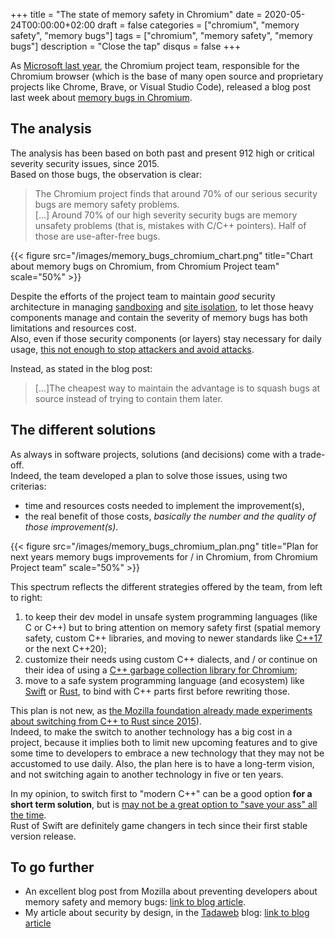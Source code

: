 +++
title = "The state of memory safety in Chromium"
date = 2020-05-24T00:00:00+02:00
draft = false
categories = ["chromium", "memory safety", "memory bugs"]
tags = ["chromium", "memory safety", "memory bugs"]
description = "Close the tap"
disqus = false
+++

As [Microsoft last year](https://medium.com/tadaweb/security-by-design-a-brief-introduction-to-rust-378060e45038), the Chromium project team, responsible for the Chromium browser (which is the base of many open source and proprietary projects like Chrome, Brave, or Visual Studio Code), released a blog post last week about [memory bugs in Chromium](https://www.chromium.org/Home/chromium-security/memory-safety).

## The analysis

The analysis has been based on both past and present 912 high or critical severity security issues, since 2015.  
Based on those bugs, the observation is clear:

> The Chromium project finds that around 70% of our serious security bugs are memory safety problems.  
[...] Around 70% of our high severity security bugs are memory unsafety problems (that is, mistakes with C/C++ pointers). Half of those are use-after-free bugs.

{{< figure src="/images/memory_bugs_chromium_chart.png" title="Chart about memory bugs on Chromium, from Chromium Project team" scale="50%" >}}

Despite the efforts of the project team to maintain *good* security architecture in managing [sandboxing](https://chromium.googlesource.com/chromium/src/+/master/docs/design/sandbox.md) and [site isolation](https://www.chromium.org/Home/chromium-security/site-isolation), to let those heavy components manage and contain the severity of memory bugs has both limitations and resources cost.  
Also, even if those security components (or layers) stay necessary for daily usage, [this not enough to stop attackers and avoid attacks](https://googleprojectzero.blogspot.com/2020/02/escaping-chrome-sandbox-with-ridl.html).

Instead, as stated in the blog post:

> [...]The cheapest way to maintain the advantage is to squash bugs at source instead of trying to contain them later.

## The different solutions

As always in software projects, solutions (and decisions) come with a trade-off.  
Indeed, the team developed a plan to solve those issues, using two criterias:

* time and resources costs needed to implement the improvement(s),
* the real benefit of those costs, *basically the number and the quality of those improvement(s)*.

{{< figure src="/images/memory_bugs_chromium_plan.png" title="Plan for next years memory bugs improvements for / in Chromium, from Chromium Project team" scale="50%" >}}

This spectrum reflects the different strategies offered by the team, from left to right:

1. to keep their dev model in unsafe system programming languages (like C or C++) but to bring attention on memory safety first (spatial memory safety, custom C++ libraries, and moving to newer standards like [C++17](https://en.cppreference.com/w/cpp/17) or the next C++20);  
2. customize their needs using custom C++ dialects, and / or continue on their idea of using a [C++ garbage collection library for Chromium](https://docs.google.com/document/d/1Cv2IcsiokkGc2K_5FBTDKekNzTn3iTEUyi9fDOud9wU/edit#heading=h.i5ibcxqde9h2);
3. move to a safe system programming language (and ecosystem) like [Swift](https://developer.apple.com/swift/) or [Rust](https://www.rust-lang.org/), to bind with C++ parts first before rewriting those.

This plan is not new, as [the Mozilla foundation already made experiments about switching from C++ to Rust since 2015](https://wiki.mozilla.org/Oxidation)).  
Indeed, to make the switch to another technology has a big cost in a project, because it implies both to limit new upcoming features and to give some time to developers to embrace a new technology that they may not be accustomed to use daily.
Also, the plan here is to have a long-term vision, and not switching again to another technology in five or ten years.

In my opinion, to switch first to "modern C++" can be a good option **for a short term solution**, but is [may not be a great option to "save your ass" all the time](https://alexgaynor.net/2019/04/21/modern-c++-wont-save-us/).  
Rust of Swift are definitely game changers in tech since their first stable version release.

## To go further

* An excellent blog post from Mozilla about preventing developers about memory safety and memory bugs: [link to blog article](https://hacks.mozilla.org/2019/01/fearless-security-memory-safety/).  
* My article about security by design, in the [Tadaweb](https://www.tadaweb.com) blog: [link to blog article](https://medium.com/tadaweb/security-by-design-a-brief-introduction-to-rust-378060e45038)
